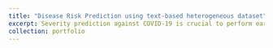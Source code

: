 ```yaml
---
title: "Disease Risk Prediction using text-based heterogeneous dataset"
excerpt: Severity prediction against COVID-19 is crucial to perform early screening, detection and stratification of patients with COVID- 19. In this study, I, as a principle investigator (PI), developed machine learning (ML) models that predict COVID-19 severity based on clinical and laboratory testing data from 300 COVID-19 patients and 120 healthy controls. The proposed ML model with the selected features showed accurate prediction of COVID-19 severity. It is expected that this results provide evidence for not only efficient data- driven decision support to clinicians in urgent COVID-19 diagnostic situations, but also early detection and stratification of COVID-19 severity. Further, this study would be expanded into integrative approaches based on heterogeneous dataset, including high-dimensional omics to figure out remarkable markers for COVID-19 severity. <br/><img src='/images/Research_Project2.png'>
collection: portfolio
---
```


